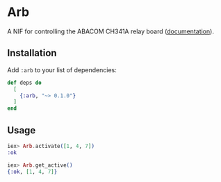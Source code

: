 # Arb

A NIF for controlling the ABACOM CH341A relay board ([documentation](https://hexdocs.pm/fritz_api)).

## Installation

Add `:arb` to your list of dependencies:

```elixir
def deps do
  [
    {:arb, "~> 0.1.0"}
  ]
end
```

## Usage

```elixir
iex> Arb.activate([1, 4, 7])
:ok

iex> Arb.get_active()
{:ok, [1, 4, 7]}
```
